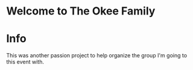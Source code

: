 # Welcome to The Okee Family


# Info
This was another passion project to help organize the group I'm going to this event with. 

